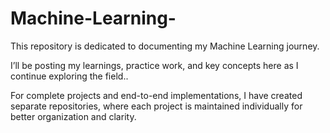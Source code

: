 # Machine-Learning- 
This repository is dedicated to documenting my Machine Learning journey.

I’ll be posting my learnings, practice work, and key concepts here as I continue exploring the field..

For complete projects and end-to-end implementations, I have created separate repositories, where each project is maintained individually for better organization and clarity.
